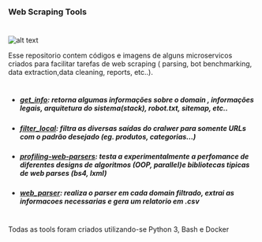 ### Web Scraping Tools
#
![alt text](https://cdn-images-1.medium.com/max/1600/1*Womq16d7_MyHvYsmcemEFQ.png)

Esse repositorio contem códigos e imagens de alguns microservicos criados para facilitar tarefas de web scraping ( parsing, bot benchmarking, data extraction,data cleaning, reports, etc..).
#
 
-  ##### *[get_info]()*:  *retorna algumas informações sobre o domain , informações legais, arquitetura do sistema(stack), robot.txt, sitemap, etc..*

- ##### *[filter_local]()*: *filtra as diversas saídas do cralwer para somente URLs com o padrão desejado (eg. produtos, categorias...)*

- ##### *[profiling-web-parsers]()*: *testa a experimentalmente a perfomance de diferentes designs de algoritmos (OOP, parallel)e bibliotecas tipicas de web parses (bs4, lxml)*

-  #####  *[web_parser]()*: *realiza o parser em cada domain filtrado, extrai as informacoes necessarias e gera um relatorio em .csv*

#
 Todas as tools foram criados utilizando-se Python 3, Bash e Docker

